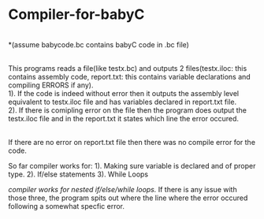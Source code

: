 # Compiler-for-babyC
<br>*(assume babycode.bc contains babyC code in .bc file)<br><br>

This programs reads a file(like testx.bc) and outputs 2 files(testx.iloc: this contains assembly code, report.txt: this contains variable declarations and compiling ERRORS if any).<br>
  1). If the code is indeed without error then it outputs the assembly level equivalent to testx.iloc file and has variables declared in report.txt file.<br>
  2). If there is comipling error on the file then the program does output the testx.iloc file and in the report.txt it states which line the error occured.<br>

<br>If there are no error on report.txt file then there was no compile error for the code.

So far compiler works for:
  1). Making sure variable is declared and of proper type.
  2). If/else statements
  3). While Loops
  
*compiler works for nested if/else/while loops.*
If there is any issue with those three, the program spits out where the line where the error occured following a somewhat specfic error.
